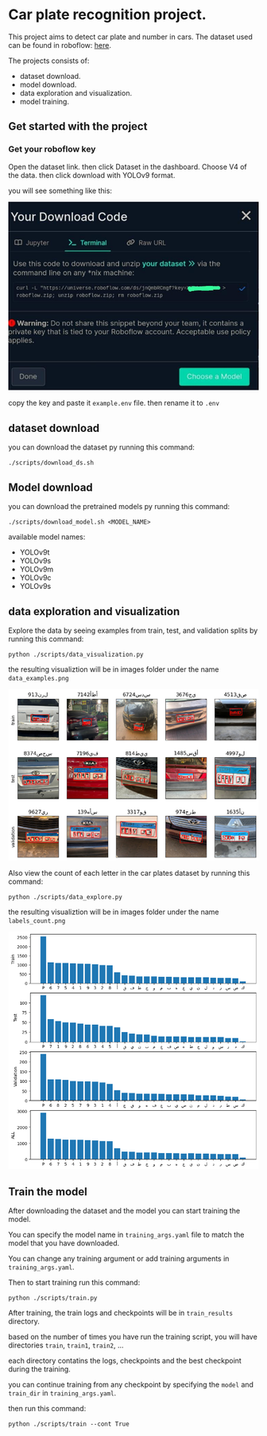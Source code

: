 # Car plate recognition project.
This project aims to detect car plate and number in cars.
The dataset used can be found in roboflow: [here](https://universe.roboflow.com/fbi-senstive-information/egypt-car-plates).

The projects consists of:
- dataset download.
- model download. 
- data exploration and visualization.
- model training.

## Get started with the project

### Get your roboflow key
Open the dataset link. then click Dataset in the dashboard. Choose V4 of the data. then click download with YOLOv9 format.

you will see something like this:

![cli_key](./images/cli_key.jpeg)

copy the key and paste it `example.env` file. then rename it to `.env`


## dataset download
you can download the dataset py running this command:
```shell
./scripts/download_ds.sh
```

## Model download
you can download the pretrained models py running this command:
```shell
./scripts/download_model.sh <MODEL_NAME>
```
available model names:
- YOLOv9t
- YOLOv9s
- YOLOv9m
- YOLOv9c
- YOLOv9s

## data exploration and visualization
Explore the data by seeing examples from train, test, and validation splits by running this command:
```shell
python ./scripts/data_visualization.py
```
the resulting visualiztion will be in images folder under the name `data_examples.png`

![data_examples](./images/data_examples.png)

Also view the count of each letter in the car plates dataset by running this command:
```shell
python ./scripts/data_explore.py
```
the resulting visualiztion will be in images folder under the name `labels_count.png`

![labels_count](./images/labels_count.png)

## Train the model
After downloading the dataset and the model you can start training the model.

You can specify the model name in `training_args.yaml` file to match the model that you have downloaded. 

You can change any training argument or add training arguments in `training_args.yaml`.

Then to start training run this command:

```shell
python ./scripts/train.py
```
After training, the train logs and checkpoints will be in `train_results` directory. 

based on the number of times you have run the training script, you will have directories `train`, `train1`, `train2`, ... 

each directory contatins the logs, checkpoints and the best checkpoint during the training.

you can continue training from any checkpoint by specifying the `model` and `train_dir` in `training_args.yaml`.

then run this command:
```shell
python ./scripts/train --cont True
```


